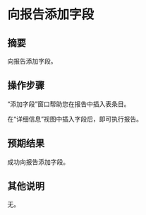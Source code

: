 # 向报告添加字段

## 摘要

向报告添加字段。

## 操作步骤

“添加字段”窗口帮助您在报告中插入表条目。


在“详细信息”视图中插入字段后，即可执行报告。

## 预期结果

成功向报告添加字段。

## 其他说明

无。
